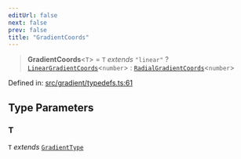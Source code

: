 ```yaml
---
editUrl: false
next: false
prev: false
title: "GradientCoords"
---
```


> **GradientCoords**\<`T`\> = `T` *extends* `"linear"` ? [`LinearGradientCoords`](/api/type-aliases/lineargradientcoords/)\<`number`\> : [`RadialGradientCoords`](/api/type-aliases/radialgradientcoords/)\<`number`\>

Defined in: [src/gradient/typedefs.ts:61](https://github.com/fabricjs/fabric.js/blob/977f797255d8c56b5b68360b0d45bed33697d2e8/src/gradient/typedefs.ts#L61)

## Type Parameters

### T

`T` *extends* [`GradientType`](/api/type-aliases/gradienttype/)
